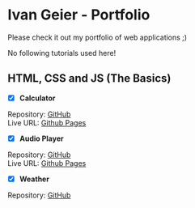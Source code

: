 # Ivan Geier - Portfolio

Please check it out my portfolio of web applications ;) 

No following tutorials used here!

## HTML, CSS and JS (The Basics)

- [x] **Calculator**

Repository: [GitHub](https://github.com/ivangeier/calculator)  
Live URL: [Github Pages](https://ivangeier.github.io/calculator/)


- [x]  **Audio Player**

Repository: [GitHub](https://github.com/ivangeier/AudioPlayer)  
Live URL: [Github Pages](https://ivangeier.github.io/AudioPlayer/)


- [x]  **Weather**

Repository: [GitHub](https://github.com/ivangeier/weather)  
